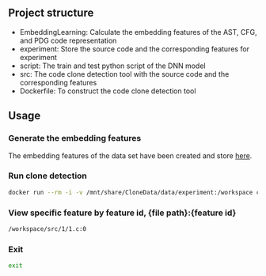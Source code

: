 ## Project structure
- EmbeddingLearning: Calculate the embedding features of the AST, CFG, and PDG code representation
- experiment: Store the source code and the corresponding features for experiment
- script: The train and test python script of the DNN model
- src: The code clone detection tool with the source code and the corresponding features
- Dockerfile: To construct the code clone detection tool

## Usage
### Generate the embedding features
The embedding features of the data set have been created and store [here](https://drive.google.com/open?id=1U_58C2__o7ULerIpLrNKhHhLOKvtcAN_).

### Run clone detection
```bash
docker run --rm -i -v /mnt/share/CloneData/data/experiment:/workspace cdetector:latest -F1 /workspace/src/1/1.c -F2 /workspace/src/1/2.c
```

### View specific feature by feature id, {file path}:{feature id}
```bash
/workspace/src/1/1.c:0
```

### Exit
```bash
exit
```